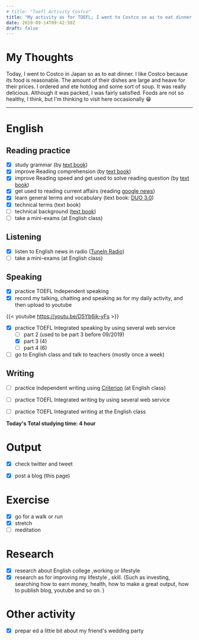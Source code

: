 ```yaml
---
# title: "Toefl Activity Costco"
title: "My activity as for TOEFL; I went to Costco so as to eat dinner  9/14/2019"
date: 2019-09-14T09:42:50Z
draft: false
---
```


# My Thoughts

Today, I went to Costco in Japan so as to eat dinner. I like Costco because its food is reasonable. The amount of their dishes are large and heave for their prices. I ordered and ete hotdog and some sort of soup. It was really delicious. Although it was packed, I was fairly satisfied. Foods are not so healthy, I think, but I'm thinking to visit here occasionally 😁














------



# English

## Reading practice

- [x] study grammar (by [text book](https://www.amazon.co.jp/dp/4896808371/))
- [x] improve Reading  comprehension (by [text book](https://www.amazon.co.jp/dp/4010323310/))
- [x] improve Reading speed and get used to solve reading question (by [text book](https://www.amazon.co.jp/dp/4862902014/))
- [x] get used to reading current affairs (reading [google news](https://news.google.com/))
- [x] learn general terms and  vocabulary (text book: [DUO 3.0](https://www.amazon.co.jp/dp/4900790052/))
- [x] technical terms (text book)
- [ ] technical background ([text book](https://www.amazon.co.jp/dp/B010F8HNT2/))
- [ ] take a mini-exams (at English class)

## Listening

- [x] listen to English news in radio ([TuneIn Radio](https://tunein.com))
- [ ] take a mini-exams (at English class)

## Speaking

- [x] practice TOEFL Independent speaking
- [x] record my talking, chatting and speaking as for my daily activity, and then upload to youtube

{{< youtube https://youtu.be/D5Yb6jk-yFs >}}

- [x] practice TOEFL Integrated speaking  by using several web service
  - [ ] part 2 (used to be part 3 before 09/2019)
  - [x] part 3 (4)
  - [ ] part 4 (6)
- [ ] go to English class and talk to teachers (mostly once a week)

## Writing

- [ ] practice Independent writing using [Criterion](https://criterion.ets.org/criterion/default.aspx) (at English class)
- [ ] practice TOEFL Integrated writing by using several web service
- [ ] practice TOEFL Integrated writing at the English class



**Today's Total studying time:  4    hour**



# Output

- [x] check twitter and tweet
- [x] post a blog (this page)



# Exercise

- [x] go for a walk or run
- [x] stretch
- [ ] meditation

# Research

- [x] research about English college ,working or lifestyle
- [x] research as for improving my lifestyle , skill. (Such as investing, searching how to earn money, health, how to make a great output, how to publish blog, youtube and so on. )

# Other activity

- [x] prepar ed a littie bit about my friend's wedding party 

